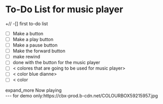 # To-Do List for music player
+//
-[] first to-do list
- [ ] Make a button
- [ ] Make a play button  
- [ ] Make a pause button
- [ ] Make the forward button 
- [ ] make rewind
- [ ] done with the button for the music player 
- [ ] < colores that are going to be used for music player>
- [ ] < color blue dianne>
- [ ] < color 

<!DOCTYPE html>
<html>
<head>
   <meta charset_"UTF-8">
   <meta http-equiv="X-UA-compatible" content="IE=edge">
   <meta name="viewport" content="width=device-width, initial-scale=1,0">
   <link rel="stylesheet" href="style.github">
   <link rel="stylesheet"href="<link rel="stylesheet" href="https://fonts.googleapis.com/css2?family=Material+Symbols+Outlined:opsz,wght,FILL,GRAD@20..48,100..700,0..1,-50..200" />
   <title>I remmber</title>
</head>
<body>
    <div class="content">
      <div class=top-bar">
        <span class="material-symbols-rounded">expand_more</span>
        <span>Now playing</span>
      <style>
.material-symbols-outlined {
  font-variation-settings:
  'FILL' 0,
  'wght' 400,
  'GRAD' 0,
  'opsz' 24
}
</style>
        </div>
    </div>
---
for demo only:https://cbx-prod.b-cdn.net/COLOURBOX59215957.jpg
